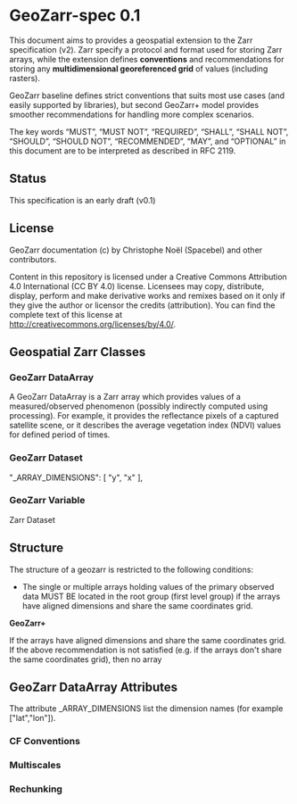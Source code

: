 # GeoZarr-spec 0.1

This document aims to provides a geospatial extension to the Zarr specification (v2). Zarr specify a protocol and format used for storing Zarr arrays, while the extension defines **conventions** and recommendations for storing any **multidimensional georeferenced grid** of values (including rasters). 

GeoZarr baseline defines strict conventions that suits most use cases (and easily supported by libraries), but second GeoZarr+ model provides smoother recommendations for handling more complex scenarios. 

The key words “MUST”, “MUST NOT”, “REQUIRED”, “SHALL”, “SHALL NOT”, “SHOULD”, “SHOULD NOT”, “RECOMMENDED”, “MAY”, and “OPTIONAL” in this document are to be interpreted as described in RFC 2119.

## Status

This specification is an early draft (v0.1)

## License

GeoZarr documentation (c) by Christophe Noël (Spacebel) and other contributors.

Content in this repository is licensed under a Creative Commons Attribution 4.0 International (CC BY 4.0) license. Licensees may copy, distribute, display, perform and make derivative works and remixes based on it only if they give the author or licensor the credits (attribution). You can find the complete text of this license at http://creativecommons.org/licenses/by/4.0/.

## Geospatial Zarr Classes

### GeoZarr DataArray

A GeoZarr DataArray is a Zarr array which provides values of a measured/observed phenomenon (possibly indirectly computed using processing). For example, it provides the reflectance pixels of a captured satellite scene, or it describes the average vegetation index (NDVI) values for defined period of times.




### GeoZarr Dataset



"_ARRAY_DIMENSIONS": [
        "y",
        "x"
    ],


### GeoZarr Variable



Zarr Dataset 

###

## Structure

The structure of a geozarr is restricted to the following conditions:
* The single or multiple arrays holding values of the primary observed data MUST BE located in the root group (first level group) if the arrays have aligned dimensions and share the same coordinates grid.


__GeoZarr+__

If the arrays have aligned dimensions and share the same coordinates grid.
If the above recommendation is not satisfied (e.g. if the arrays don't share the same coordinates grid), then no array

## GeoZarr DataArray Attributes

The attribute \_ARRAY_DIMENSIONS list the dimension names (for example ["lat","lon"]).

### CF Conventions

### Multiscales

### Rechunking

###
